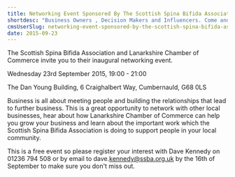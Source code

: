 ```yaml
---
title: Networking Event Sponsored By The Scottish Spina Bifida Association
shortdesc: "Business Owners , Decision Makers and Influencers. Come and enjoy a profitable"
cmsUserSlug: networking-event-sponsored-by-the-scottish-spina-bifida-association
date: 2015-09-23
---
```


The Scottish Spina Bifida Association and Lanarkshire Chamber of Commerce invite you to their inaugural networking event.

Wednesday 23rd September 2015, 19:00 - 21:00

The Dan Young Building, 6 Craighalbert Way, Cumbernauld, G68 0LS

Business is all about meeting people and building the relationships that lead to further business. This is a great opportunity to network with other local businesses, hear about how Lanarkshire Chamber of Commerce can help you grow your business and learn about the important work which the Scottish Spina Bifida Association is doing to support people in your local community.

This is a free event so please register your interest with Dave Kennedy on 01236 794 508 or by email to dave.[kennedy@ssba.org.uk](mailto:kennedy@ssba.org.uk) by the 16th of September to make sure you don't miss out.